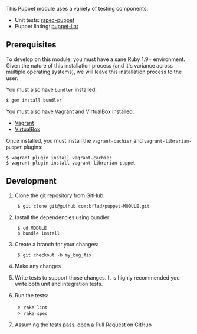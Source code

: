 This Puppet module uses a variety of testing components:

- Unit tests: [rspec-puppet](https://github.com/rodjek/rspec-puppet)
- Puppet linting: [puppet-lint](https://github.com/rodjek/puppet-lint)

Prerequisites
-------------
To develop on this module, you must have a sane Ruby 1.9+ environment. Given the nature of this installation process (and it's variance across multiple operating systems), we will leave this installation process to the user.

You must also have `bundler` installed:

    $ gem install bundler

You must also have Vagrant and VirtualBox installed:

- [Vagrant](https://vagrantup.com)
- [VirtualBox](https://virtualbox.org)

Once installed, you must install the `vagrant-cachier` and `vagrant-librarian-puppet` plugins:

    $ vagrant plugin install vagrant-cachier
    $ vagrant plugin install vagrant-librarian-puppet

Development
-----------
1. Clone the git repository from GitHub:

        $ git clone git@github.com:bflad/puppet-MODULE.git

2. Install the dependencies using bundler:

        $ cd MODULE
        $ bundle install

3. Create a branch for your changes:

        $ git checkout -b my_bug_fix

4. Make any changes
5. Write tests to support those changes. It is highly recommended you write both unit and integration tests.
6. Run the tests:
    - `rake lint`
    - `rake spec`

7. Assuming the tests pass, open a Pull Request on GitHub
